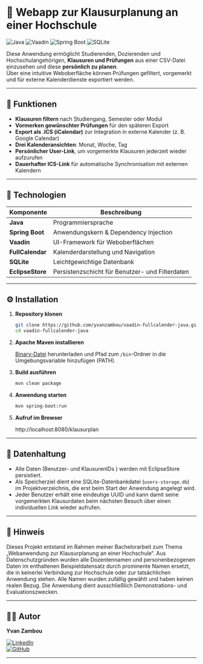 # 🧭 Webapp zur Klausurplanung an einer Hochschule

![Java](https://img.shields.io/badge/Java-ED8B00?style=for-the-badge&logo=openjdk&logoColor=white)
![Vaadin](https://img.shields.io/badge/Vaadin-00B4F0?style=for-the-badge&logo=vaadin&logoColor=white)
![Spring Boot](https://img.shields.io/badge/Spring_Boot-6DB33F?style=for-the-badge&logo=springboot&logoColor=white)
![SQLite](https://img.shields.io/badge/SQLite-07405E?style=for-the-badge&logo=sqlite&logoColor=white)

Diese Anwendung ermöglicht Studierenden, Dozierenden und Hochschulangehörigen, **Klausuren und Prüfungen** aus einer CSV-Datei einzusehen und diese **persönlich zu planen**.  
Über eine intuitive Weboberfläche können Prüfungen gefiltert, vorgemerkt und für externe Kalenderdienste exportiert werden.

---

## 🎯 Funktionen

- **Klausuren filtern** nach Studiengang, Semester oder Modul  
- **Vormerken gewünschter Prüfungen** für den späteren Export  
- **Export als .ICS (iCalendar)** zur Integration in externe Kalender (z. B. Google Calendar)  
- **Drei Kalenderansichten**: Monat, Woche, Tag  
- **Persönlicher User-Link**, um vorgemerkte Klausuren jederzeit wieder aufzurufen  
- **Dauerhafter ICS-Link** für automatische Synchronisation mit externen Kalendern  

---

## 🧱 Technologien

| Komponente | Beschreibung |
|-------------|--------------|
| **Java** | Programmiersprache |
| **Spring Boot** | Anwendungskern & Dependency Injection |
| **Vaadin** | UI-Framework für Weboberflächen |
| **FullCalendar** | Kalenderdarstellung und Navigation |
| **SQLite** | Leichtgewichtige Datenbank |
| **EclipseStore** | Persistenzschicht für Benutzer- und Filterdaten |

---

## ⚙️ Installation

1. **Repository klonen**
   ```bash
   git clone https://github.com/yvanzambou/vaadin-fullcalender-java.git
   cd vaadin-fullcalender-java
   ```

2. **Apache Maven installieren**
   
   [Binary-Datei](https://maven.apache.org/download.cgi) herunterladen und Pfad zum `/bin`-Ordner in die Umgebungsvariable hinzufügen (PATH).

3. **Build ausführen**
   ```bash
   mvn clean package
   ```

4. **Anwendung starten**
   ```bash
   mvn spring-boot:run
   ```

5. **Aufruf im Browser**
   
   http://localhost:8080/klausurplan

---

## 💾 Datenhaltung

- Alle Daten (Benutzer- und KlausurenIDs ) werden mit EclipseStore persistiert.
- Als Speicherziel dient eine SQLite-Datenbankdatei (`users-storage.db`) im Projektverzeichnis, die erst beim Start der Anwendung angelegt wird.
- Jeder Benutzer erhält eine eindeutige UUID und kann damit seine vorgemerkten Klausurdaten beim nächsten Besuch über einen individuellen Link wieder aufrufen.

---

## 📄 Hinweis  

Dieses Projekt entstand im Rahmen meiner Bachelorarbeit zum Thema „Webanwendung zur Klausurplanung an einer Hochschule“.
Aus Datenschutzgründen wurden alle Dozentennamen und personenbezogenen Daten im enthaltenen Beispieldatensatz durch prominente Namen ersetzt, die in keinerlei Verbindung zur Hochschule oder zur tatsächlichen Anwendung stehen.
Alle Namen wurden zufällig gewählt und haben keinen realen Bezug.
Die Anwendung dient ausschließlich Demonstrations- und Evaluationszwecken.

---

## 👨‍💻 Autor  
**Yvan Zambou**  

[![LinkedIn](https://img.shields.io/badge/LinkedIn-Profil-blue?logo=linkedin)](https://linkedin.com/in/yvan-zambou-29aba9261)  
[![GitHub](https://img.shields.io/badge/GitHub-Projekte-black?logo=github)](https://github.com/yvanzambou)  

---